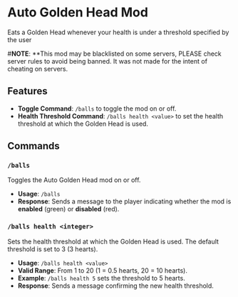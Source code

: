 # Auto Golden Head Mod

Eats a Golden Head whenever your health is under a threshold specified by the user 

#**NOTE**: **This mod may be blacklisted on some servers, PLEASE check server rules to avoid being banned. It was not made for the intent of cheating on servers.
## Features

- **Toggle Command**: `/balls` to toggle the mod on or off.
- **Health Threshold Command**: `/balls health <value>` to set the health threshold at which the Golden Head is used.

## Commands

### `/balls`

Toggles the Auto Golden Head mod on or off.

- **Usage**: `/balls`
- **Response**: Sends a message to the player indicating whether the mod is **enabled** (green) or **disabled** (red).

### `/balls health <integer>`

Sets the health threshold at which the Golden Head is used. The default threshold is set to 3 (3 hearts).

- **Usage**: `/balls health <value>`
- **Valid Range**: From 1 to 20 (1 = 0.5 hearts, 20 = 10 hearts).
- **Example**: `/balls health 5` sets the threshold to 5 hearts.
- **Response**: Sends a message confirming the new health threshold.

